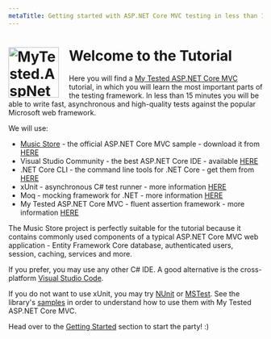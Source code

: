```yaml
---
metaTitle: Getting started with ASP.NET Core MVC testing in less than 15 minutes
---
```

# <img style="margin-right: 20px" src="https://raw.githubusercontent.com/ivaylokenov/MyTested.AspNetCore.Mvc/master/tools/nuget-logo.png" align="left" alt="MyTested.AspNetCore.Mvc" width="100"> Welcome to the Tutorial

Here you will find а [My Tested ASP.NET Core MVC](https://mytestedasp.net/Core/Mvc) tutorial, in which you will learn the most important parts of the testing framework. In less than 15 minutes you will be able to write fast, asynchronous and high-quality tests against the popular Microsoft web framework.

We will use:

 - [Music Store](https://github.com/aspnet/MusicStore) - the official ASP.NET Core MVC sample - download it from [HERE](https://raw.githubusercontent.com/ivaylokenov/MyTested.AspNetCore.Mvc/master/docs/files/MusicStore-Tutorial-Final.zip)
 - Visual Studio Community - the best ASP.NET Core IDE - available [HERE](https://visualstudio.microsoft.com/tr/vs/community/)
 - .NET Core CLI - the command line tools for .NET Core - get them from [HERE](https://www.microsoft.com/net/core)
 - xUnit - asynchronous C# test runner - more information [HERE](https://xunit.net/)
 - Moq - mocking framework for .NET - more information [HERE](https://github.com/moq/moq4)
 - My Tested ASP.NET Core MVC - fluent assertion framework - more information [HERE](https://mytestedasp.net/Core/Mvc)

The Music Store project is perfectly suitable for the tutorial because it contains commonly used components of a typical ASP.NET Core MVC web application - Entity Framework Core database, authenticated users, session, caching, services and more.

If you prefer, you may use any other C# IDE. A good alternative is the cross-platform [Visual Studio Code](https://code.visualstudio.com).

If you do not want to use xUnit, you may try [NUnit](https://github.com/nunit/dotnet-test-nunit) or [MSTest](https://blogs.msdn.microsoft.com/visualstudioalm/2016/09/01/announcing-mstest-v2-framework-support-for-net-core-1-0-rtm/). See the library's [samples](https://github.com/ivaylokenov/MyTested.AspNetCore.Mvc/tree/development/samples) in order to understand how to use them with My Tested ASP.NET Core MVC.

Head over to the [Getting Started](/tutorial/gettingstarted.html) section to start the party! :)